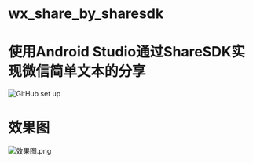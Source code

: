 # wx_share_by_sharesdk
# 使用Android Studio通过ShareSDK实现微信简单文本的分享
![GitHub set up](https://dn-epoint.qbox.me/C07E8892-0244-497F-8BBA-65408715D1A8.png)
# 效果图
![效果图.png](http://upload-images.jianshu.io/upload_images/80578-e28daae4814efdd2.png?imageMogr2/auto-orient/strip%7CimageView2/2/w/1240)
